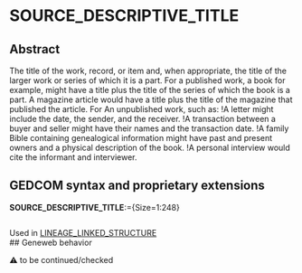 ﻿# SOURCE_DESCRIPTIVE_TITLE
## Abstract
The title of the work, record, or item and, when appropriate, the title of the larger work or series of
which it is a part.
For a published work, a book for example, might have a title plus the title of the series of which the
book is a part. A magazine article would have a title plus the title of the magazine that published the
article.
For An unpublished work, such as:
!A letter might include the date, the sender, and the receiver.
!A transaction between a buyer and seller might have their names and the transaction date.
!A family Bible containing genealogical information might have past and present owners and a
physical description of the book.
!A personal interview would cite the informant and interviewer.


## GEDCOM syntax and proprietary extensions

**SOURCE_DESCRIPTIVE_TITLE**:={Size=1:248}
<pre>
</pre>
Used in <a href=Ged.LINEAGE_LINKED_STRUCTURE.md>LINEAGE_LINKED_STRUCTURE</a><br />## Geneweb behavior


:warning: to be continued/checked

